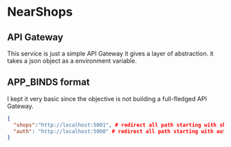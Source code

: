 # NearShops
## API Gateway

This service is just a simple API Gateway it gives a layer of abstraction. it takes a json object as a environment variable.

## APP_BINDS format

I kept it very basic since the objective is not building a full-fledged API Gateway. 

````json
{
  "shops":"http://localhost:5001", # redirect all path starting with shops to the shop service
  "auth": "http://localhost:5000" # redirect all path starting with auth to the authentication service
}
````
